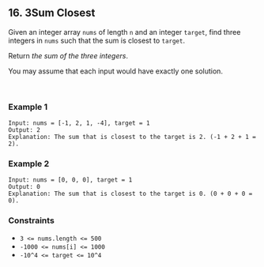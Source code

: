 ## 16. 3Sum Closest

Given an integer array `nums` of length `n` and an integer `target`, find three integers in `nums` such that the sum is closest to `target`.  
  
Return *the sum of the three integers*.
  
You may assume that each input would have exactly one solution.

<br>

### Example 1

```
Input: nums = [-1, 2, 1, -4], target = 1
Output: 2
Explanation: The sum that is closest to the target is 2. (-1 + 2 + 1 = 2).
```

### Example 2

```
Input: nums = [0, 0, 0], target = 1
Output: 0
Explanation: The sum that is closest to the target is 0. (0 + 0 + 0 = 0).
```

### Constraints

* `3 <= nums.length <= 500`
* `-1000 <= nums[i] <= 1000`
* `-10^4 <= target <= 10^4`
